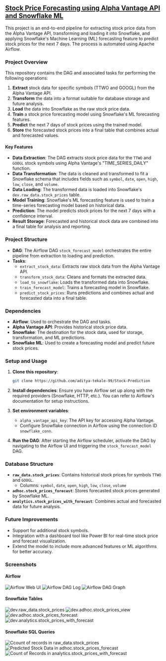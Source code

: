 ## [Stock Price Forecasting using Alpha Vantage API and Snowflake ML](https://github.com/aditya-tekale-99/Stock-Prediction/blob/main/stock_prediction_dag.py)

This project is an end-to-end pipeline for extracting stock price data from the Alpha Vantage API, transforming and loading it into Snowflake, and applying Snowflake's Machine Learning (ML) forecasting feature to predict stock prices for the next 7 days. The process is automated using Apache Airflow.

### Project Overview

This repository contains the DAG and associated tasks for performing the following operations:

1. **Extract** stock data for specific symbols (TTWO and GOOGL) from the Alpha Vantage API.
2. **Transform** the data into a format suitable for database storage and future analysis.
3. **Load** the data into Snowflake as the raw stock price data.
4. **Train** a stock price forecasting model using Snowflake's ML forecasting features.
5. **Predict** the next 7 days of stock prices using the trained model.
6. **Store** the forecasted stock prices into a final table that combines actual and forecasted values.

#### Key Features

- **Data Extraction**: The DAG extracts stock price data for the `TTWO` and `GOOGL` stock symbols using Alpha Vantage's "TIME_SERIES_DAILY" function.
- **Data Transformation**: The data is cleaned and transformed to fit a Snowflake schema that includes fields such as `symbol`, `date`, `open`, `high`, `low`, `close`, and `volume`.
- **Data Loading**: The transformed data is loaded into Snowflake's `dev.raw_data.stock_prices` table.
- **Model Training**: Snowflake's ML forecasting feature is used to train a time-series forecasting model based on historical data.
- **Prediction**: The model predicts stock prices for the next 7 days with a confidence interval.
- **Result Storage**: Forecasted and historical stock data are combined into a final table for analysis and reporting.

### Project Structure

- **DAG**: The Airflow DAG `stock_forecast_model` orchestrates the entire pipeline from extraction to loading and prediction.
- **Tasks**:
  - `extract_stock_data`: Extracts raw stock data from the Alpha Vantage API.
  - `transform_stock_data`: Cleans and formats the extracted data.
  - `load_to_snowflake`: Loads the transformed data into Snowflake.
  - `train_forecast_model`: Trains a forecasting model in Snowflake.
  - `predict_stock_prices`: Runs predictions and combines actual and forecasted data into a final table.

### Dependencies

- **Airflow**: Used to orchestrate the DAG and tasks.
- **Alpha Vantage API**: Provides historical stock price data.
- **Snowflake**: The destination for the stock data, used for storage, transformation, and ML predictions.
- **Snowflake ML**: Used to create a forecasting model and predict future stock prices.

### Setup and Usage

1. **Clone this repository**:
   ```bash
   git clone https://github.com/aditya-tekale-99/Stock-Prediction
   ```

2. **Install dependencies**:
   Ensure you have Airflow set up along with the required providers (Snowflake, HTTP, etc.). You can refer to Airflow's documentation for setup instructions.

3. **Set environment variables**:
   - `alpha_vantage_api_key`: The API key for accessing Alpha Vantage.
   - Configure Snowflake connection in Airflow using the connection ID `snowflake_conn`.

4. **Run the DAG**:
   After starting the Airflow scheduler, activate the DAG by navigating to the Airflow UI and triggering the `stock_forecast_model` DAG.

### Database Structure

- **`raw_data.stock_prices`**: Contains historical stock prices for symbols `TTWO` and `GOOGL`.
  - Columns: `symbol`, `date`, `open`, `high`, `low`, `close`, `volume`
- **`adhoc.stock_prices_forecast`**: Stores forecasted stock prices generated by Snowflake ML.
- **`analytics.stock_prices_with_forecast`**: Combines actual and forecasted data for future analysis.

### Future Improvements

- Support for additional stock symbols.
- Integration with a dashboard tool like Power BI for real-time stock price and forecast visualization.
- Extend the model to include more advanced features or ML algorithms for better accuracy.

### Screenshots

#### Airflow 
![Airflow Web UI](https://github.com/aditya-tekale-99/Stock-Prediction/blob/main/Screenshots/Airflow%20Web%20UI.png)
![Airflow DAG Log](https://github.com/aditya-tekale-99/Stock-Prediction/blob/main/Screenshots/Airflow%20Log.png)
![Airflow DAG Graph](https://github.com/aditya-tekale-99/Stock-Prediction/blob/main/Screenshots/Airflow%20graph.png)

#### Snowflake Tables
![dev.raw_data.stock_prices](https://github.com/aditya-tekale-99/Stock-Prediction/blob/main/Screenshots/Stock_Prices_Table.png)
![dev.adhoc.stock_prices_view](https://github.com/aditya-tekale-99/Stock-Prediction/blob/main/Screenshots/Stock_Prices_View_Table.png)
![dev.adhoc.stock_prices_forecast](https://github.com/aditya-tekale-99/Stock-Prediction/blob/main/Screenshots/Stock_Prices_Forecast_Table.png)
![dev.analytics.stock_prices_with_forecast](https://github.com/aditya-tekale-99/Stock-Prediction/blob/main/Screenshots/Stock_prices_With-Forecast_Table.png)

#### Snowflake SQL Queries
![Ccount of records in raw_data.stock_prices](https://github.com/aditya-tekale-99/Stock-Prediction/blob/main/Screenshots/Count%20of%20records%20for%20each%20stock.png)
![Predicted Stock Data in adhoc.stock_prices_forecast](https://github.com/aditya-tekale-99/Stock-Prediction/blob/main/Screenshots/Predicted_Stock_Data.png)
![Count of Records in analytics.stock_prices_with_forecast](https://github.com/aditya-tekale-99/Stock-Prediction/blob/main/Screenshots/dev.analytics.stock_prices_with_forecast.png)
